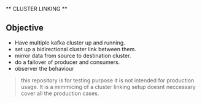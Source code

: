 ** CLUSTER LINKING **


## Objective

- Have multiple kafka cluster up and running.
- set up a bidirectional cluster link between them.
- mirror data from source to destination cluster.
- do a failover of producer and consumers.
- observer the behaviour

> this repository is for testing purpose it is not
> intended for production usage. It is a mimmicing of
>  a cluster linking setup doesnt neccessary cover
> all the production cases.
